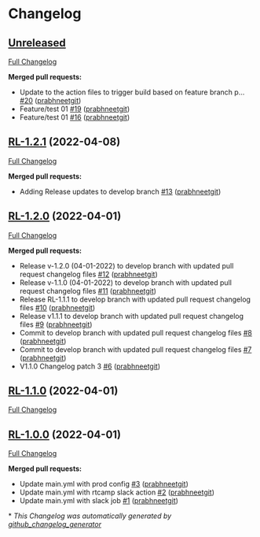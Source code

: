 # Changelog

## [Unreleased](https://github.com/prabhneetgit/hello-world-ssl/tree/HEAD)

[Full Changelog](https://github.com/prabhneetgit/hello-world-ssl/compare/RL-1.2.1...HEAD)

**Merged pull requests:**

- Update to the action files to trigger build based on feature branch p… [\#20](https://github.com/prabhneetgit/hello-world-ssl/pull/20) ([prabhneetgit](https://github.com/prabhneetgit))
- Feature/test 01 [\#19](https://github.com/prabhneetgit/hello-world-ssl/pull/19) ([prabhneetgit](https://github.com/prabhneetgit))
- Feature/test 01 [\#16](https://github.com/prabhneetgit/hello-world-ssl/pull/16) ([prabhneetgit](https://github.com/prabhneetgit))

## [RL-1.2.1](https://github.com/prabhneetgit/hello-world-ssl/tree/RL-1.2.1) (2022-04-08)

[Full Changelog](https://github.com/prabhneetgit/hello-world-ssl/compare/RL-1.2.0...RL-1.2.1)

**Merged pull requests:**

- Adding Release updates to develop branch [\#13](https://github.com/prabhneetgit/hello-world-ssl/pull/13) ([prabhneetgit](https://github.com/prabhneetgit))

## [RL-1.2.0](https://github.com/prabhneetgit/hello-world-ssl/tree/RL-1.2.0) (2022-04-01)

[Full Changelog](https://github.com/prabhneetgit/hello-world-ssl/compare/RL-1.1.0...RL-1.2.0)

**Merged pull requests:**

- Release v-1.2.0 \(04-01-2022\) to develop branch with updated pull request changelog files [\#12](https://github.com/prabhneetgit/hello-world-ssl/pull/12) ([prabhneetgit](https://github.com/prabhneetgit))
- Release v-1.1.0 \(04-01-2022\) to develop branch with updated pull request changelog files [\#11](https://github.com/prabhneetgit/hello-world-ssl/pull/11) ([prabhneetgit](https://github.com/prabhneetgit))
- Release RL-1.1.1 to develop branch with updated pull request changelog files [\#10](https://github.com/prabhneetgit/hello-world-ssl/pull/10) ([prabhneetgit](https://github.com/prabhneetgit))
- Release v1.1.1 to develop branch with updated pull request changelog files [\#9](https://github.com/prabhneetgit/hello-world-ssl/pull/9) ([prabhneetgit](https://github.com/prabhneetgit))
- Commit to develop branch with updated pull request changelog files [\#8](https://github.com/prabhneetgit/hello-world-ssl/pull/8) ([prabhneetgit](https://github.com/prabhneetgit))
- Commit to develop branch with updated pull request changelog files [\#7](https://github.com/prabhneetgit/hello-world-ssl/pull/7) ([prabhneetgit](https://github.com/prabhneetgit))
- V1.1.0 Changelog patch 3 [\#6](https://github.com/prabhneetgit/hello-world-ssl/pull/6) ([prabhneetgit](https://github.com/prabhneetgit))

## [RL-1.1.0](https://github.com/prabhneetgit/hello-world-ssl/tree/RL-1.1.0) (2022-04-01)

[Full Changelog](https://github.com/prabhneetgit/hello-world-ssl/compare/RL-1.0.0...RL-1.1.0)

## [RL-1.0.0](https://github.com/prabhneetgit/hello-world-ssl/tree/RL-1.0.0) (2022-04-01)

[Full Changelog](https://github.com/prabhneetgit/hello-world-ssl/compare/a7cfe5dd52272a11deab5ed57db1a8d176ab02c0...RL-1.0.0)

**Merged pull requests:**

- Update main.yml with prod config [\#3](https://github.com/prabhneetgit/hello-world-ssl/pull/3) ([prabhneetgit](https://github.com/prabhneetgit))
- Update main.yml with rtcamp slack action [\#2](https://github.com/prabhneetgit/hello-world-ssl/pull/2) ([prabhneetgit](https://github.com/prabhneetgit))
- Update main.yml with slack job [\#1](https://github.com/prabhneetgit/hello-world-ssl/pull/1) ([prabhneetgit](https://github.com/prabhneetgit))



\* *This Changelog was automatically generated by [github_changelog_generator](https://github.com/github-changelog-generator/github-changelog-generator)*
